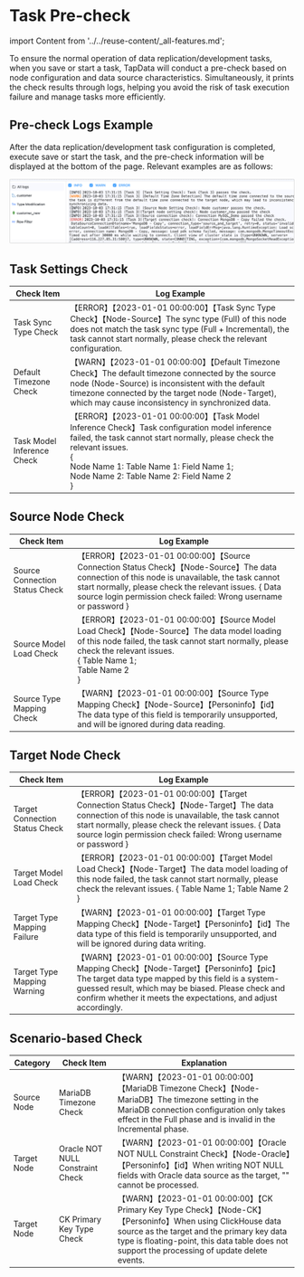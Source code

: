 # Task Pre-check

import Content from '../../reuse-content/_all-features.md';

<Content />

To ensure the normal operation of data replication/development tasks, when you save or start a task, TapData will conduct a pre-check based on node configuration and data source characteristics. Simultaneously, it prints the check results through logs, helping you avoid the risk of task execution failure and manage tasks more efficiently.

## Pre-check Logs Example

After the data replication/development task configuration is completed, execute save or start the task, and the pre-check information will be displayed at the bottom of the page. Relevant examples are as follows:

![Task Pre-check](../../images/task_pre_check.png)

## Task Settings Check

| Check Item                 | Log Example                                                  |
| -------------------------- | ------------------------------------------------------------ |
| Task Sync Type Check       | 【ERROR】【2023-01-01 00:00:00】【Task Sync Type Check】【Node-Source】The sync type (Full) of this node does not match the task sync type (Full + Incremental), the task cannot start normally, please check the relevant configuration. |
| Default Timezone Check     | 【WARN】【2023-01-01 00:00:00】【Default Timezone Check】The default timezone connected by the source node (Node-Source) is inconsistent with the default timezone connected by the target node (Node-Target), which may cause inconsistency in synchronized data. |
| Task Model Inference Check | 【ERROR】【2023-01-01 00:00:00】【Task Model Inference Check】Task configuration model inference failed, the task cannot start normally, please check the relevant issues. <br /> { <br />Node Name 1: Table Name 1: Field Name 1; <br />Node Name 2: Table Name 2: Field Name 2 <br />} |

## Source Node Check

| Check Item                     | Log Example                                                  |
| ------------------------------ | ------------------------------------------------------------ |
| Source Connection Status Check | 【ERROR】【2023-01-01 00:00:00】【Source Connection Status Check】【Node-Source】The data connection of this node is unavailable, the task cannot start normally, please check the relevant issues. { Data source login permission check failed: Wrong username or password } |
| Source Model Load Check        | 【ERROR】【2023-01-01 00:00:00】【Source Model Load Check】【Node-Source】The data model loading of this node failed, the task cannot start normally, please check the relevant issues. <br />{ Table Name 1; <br />Table Name 2 <br />} |
| Source Type Mapping Check      | 【WARN】【2023-01-01 00:00:00】【Source Type Mapping Check】【Node-Source】【Personinfo】【id】The data type of this field is temporarily unsupported, and will be ignored during data reading. |

## Target Node Check

| Check Item                     | Log Example                                                  |
| ------------------------------ | ------------------------------------------------------------ |
| Target Connection Status Check | 【ERROR】【2023-01-01 00:00:00】【Target Connection Status Check】【Node-Target】The data connection of this node is unavailable, the task cannot start normally, please check the relevant issues. { Data source login permission check failed: Wrong username or password } |
| Target Model Load Check        | 【ERROR】【2023-01-01 00:00:00】【Target Model Load Check】【Node-Target】The data model loading of this node failed, the task cannot start normally, please check the relevant issues. { Table Name 1; Table Name 2 } |
| Target Type Mapping Failure    | 【WARN】【2023-01-01 00:00:00】【Target Type Mapping Check】【Node-Target】【Personinfo】【id】The data type of this field is temporarily unsupported, and will be ignored during data writing. |
| Target Type Mapping Warning    | 【WARN】【2023-01-01 00:00:00】【Source Type Mapping Check】【Node-Target】【Personinfo】【pic】The target data type mapped by this field is a system-guessed result, which may be biased. Please check and confirm whether it meets the expectations, and adjust accordingly. |

## Scenario-based Check

| Category    | Check Item                       | Explanation                                                  |
| ----------- | -------------------------------- | ------------------------------------------------------------ |
| Source Node | MariaDB Timezone Check           | 【WARN】【2023-01-01 00:00:00】【MariaDB Timezone Check】【Node-MariaDB】The timezone setting in the MariaDB connection configuration only takes effect in the Full phase and is invalid in the Incremental phase. |
| Target Node | Oracle NOT NULL Constraint Check | 【WARN】【2023-01-01 00:00:00】【Oracle NOT NULL Constraint Check】【Node-Oracle】【Personinfo】【id】When writing NOT NULL fields with Oracle data source as the target, "" cannot be processed. |
| Target Node | CK Primary Key Type Check        | 【WARN】【2023-01-01 00:00:00】【CK Primary Key Type Check】【Node-CK】【Personinfo】When using ClickHouse data source as the target and the primary key data type is floating-point, this data table does not support the processing of update delete events. |